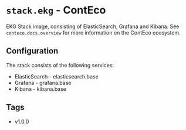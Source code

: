 # `stack.ekg` - ContEco

EKG Stack image, consisting of ElasticSearch, Grafana and Kibana.
See `conteco.docs.overview` for more information on the ContEco ecosystem.

## Configuration

The stack consists of the following services:
* ElasticSearch - elasticsearch.base
* Grafana - grafana.base
* Kibana - kibana.base

## Tags

* v1.0.0

